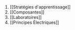 1. [[Stratégies d'apprentissage]]
2. [[Composantes]]
3. [[Laboratoires]]
4. [[Principes Électriques]]